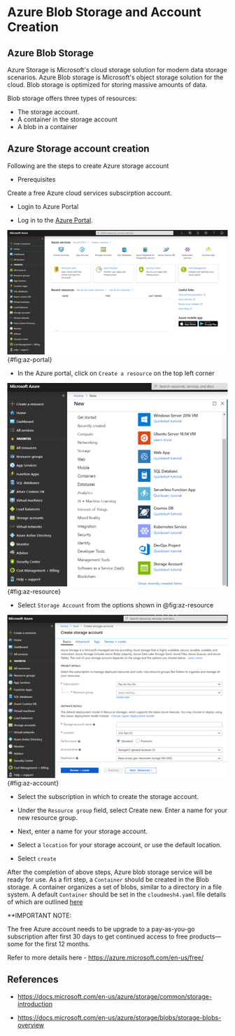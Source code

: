 # Azure Blob Storage and Account Creation

## Azure Blob Storage

Azure Storage is Microsoft's cloud storage solution for modern data 
storage scenarios. Azure Blob storage is Microsoft's object storage 
solution for the cloud. Blob storage is optimized for storing massive 
amounts of data. 

Blob storage offers three types of resources:

* The storage account.
* A container in the storage account
* A blob in a container

## Azure Storage account creation

Following are the steps to create Azure storage account

* Prerequisites

Create a free Azure cloud services subscirption account.


* Login to Azure Portal

* Log in to the [Azure Portal](https://portal.azure.com/). 

![AZ-Portal](images/azure-portal.png){#fig:az-portal}

* In the Azure portal, click on `Create a resource` on the top left corner

![AZ-Resource](images/azure-resource.png){#fig:az-resource}

* Select `Storage Account` from the options shown in @fig:az-resource

![AZ-Account](images/azure-account.png){#fig:az-account}

* Select the subscription in which to create the storage account.

* Under the `Resource group` field, select Create new. Enter a name for your 
  new resource group.
  
* Next, enter a name for your storage account.

* Select a `location` for your storage account, or use the default location.

* Select `create`

After the completion of above steps, Azure blob storage service will be ready 
for use. As a firt step, a `Container` should be created in the Blob storage. 
A container organizes a set of blobs, similar to a directory in a file system. 
A default `Container` should be set in the `cloudmesh4.yaml` file details  of 
which are outlined 
[here](https://github.com/cloudmesh/cloudmesh-manual/blob/master/docs-source/source/configuration/configuration.md)

**IMPORTANT NOTE:

The free Azure account needs to be upgrade to a pay-as-you-go subscription 
after first 30 days to get continued access to free products—some for the 
first 12 months.

Refer to more details here - <https://azure.microsoft.com/en-us/free/>

## References

* <https://docs.microsoft.com/en-us/azure/storage/common/storage-introduction>

* <https://docs.microsoft.com/en-us/azure/storage/blobs/storage-blobs-overview>


